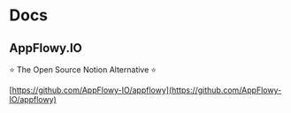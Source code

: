 # Docs

##  AppFlowy.IO

⭐️ The Open Source Notion Alternative ⭐️

[https://github.com/AppFlowy-IO/appflowy](https://github.com/AppFlowy-IO/appflowy)


